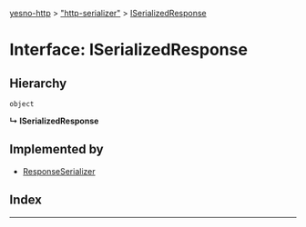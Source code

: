 [yesno-http](../README.md) > ["http-serializer"](../modules/_http_serializer_.md) > [ISerializedResponse](../interfaces/_http_serializer_.iserializedresponse.md)

# Interface: ISerializedResponse

## Hierarchy

 `object`

**↳ ISerializedResponse**

## Implemented by

* [ResponseSerializer](../classes/_http_serializer_.responseserializer.md)

## Index

---

